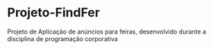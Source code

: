# Projeto-FindFer
Projeto de Aplicação de anúncios para feiras, desenvolvido durante a disciplina de programação corporativa
